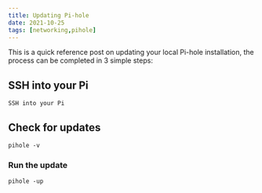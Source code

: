 ```yaml
---
title: Updating Pi-hole
date: 2021-10-25
tags: [networking,pihole]
---
```


This is a quick reference post on updating your local Pi-hole installation, the process can be completed in 3 simple steps:

## SSH into your Pi

```shell
SSH into your Pi
```

## Check for updates
```shell
pihole -v
```

### Run the update
```shell
pihole -up
```
